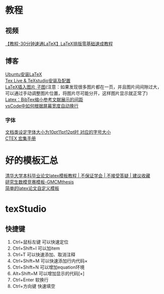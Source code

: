 # 教程
## 视频
[【教程-30分钟速通LaTeX】LaTeX排版零基础速成教程](https://www.bilibili.com/video/BV1Mc411S75c)
## 博客
[Ubuntu安装LaTeX](https://blog.csdn.net/lijf2001/article/details/122804413)  
[Tex Live & TeXstudio安装及配置](https://blog.csdn.net/weixin_42468475/article/details/108888966)  
[LaTeX插入图片 子图](https://blog.csdn.net/gsgbgxp/article/details/129655879)(注意：如果发现很多图片都在一页，并且图片间间隙过大，可以通过手动调整图片位置，将图片尽可能分开，这样图片显示就正常了)  
[Latex：BibTex缩小参考文献展示的间距](https://blog.csdn.net/weixin_40520963/article/details/105137544)  
[vsCode中如何根据屏幕宽度自动换行](https://blog.csdn.net/weixin_42689147/article/details/87366004)  
### 字体
[文档类设定字体大小为10pt11pt12pt时 对应的字号大小](https://pinvondev.github.io/blog/Latex/2018/11/19/ubuntu-%E4%B8%AD%E4%BD%BF%E7%94%A8-latex-%E6%8E%92%E7%89%88/%20Or%20/blog/Latex/ubuntu-%E4%B8%AD%E4%BD%BF%E7%94%A8-latex-%E6%8E%92%E7%89%88/)  
[CTEX 宏集手册](https://mirrors.ibiblio.org/CTAN/language/chinese/ctex/ctex.pdf)  
# 好的模板汇总
[清华大学本科毕业论文latex模板教程 | 不保证学会 | 不接受答疑 | 建议收藏](https://www.bilibili.com/video/BV1s5411Q76P)  
[研究生数模竞赛模板-GMCMthesis](https://github.com/latexstudio/GMCMthesis)  
[简单的latex论文自定义模板](https://zhuanlan.zhihu.com/p/664379742)  

# texStudio
## 快捷键
1. Ctrl+鼠标左键 可以快速定位
2. Ctrl+Shift+I 可以加item
3. Ctrl+T 可以快速添加、取消注释
4. Ctrl+Shift+M 可以快速添加行内代码$×$
5. Ctrl+Shift+N 可以增加equation环境
6. Alt+Shift+M 可以增加显示的代码\[×\]
7. Ctrl+Enter 软换行
8. Ctrl+方向键 快速填空